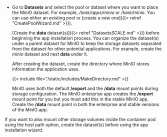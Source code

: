 &NewLine;

* Go to **Datasets** and select the pool or dataset where you want to place the MinIO dataset. For example, */tank/apps/minio* or */tank/minio*.
  You can use either an existing pool or [create a new one]({{< relref "CreatePoolWizard.md" >}}).

  [Create the **data** dataset(s)]({{< relref "DatasetsSCALE.md" >}}) before beginning the app installation process.
  You can organize the dataset(s) under a parent dataset for MinIO to keep the storage datasets separated from the dataset for other potential applications.
  For example, create the *minio* dataset and nest **data** under it.
  
  After creating the dataset, create the directory where MinIO stores information the application uses.

  {{< include file="/static/includes/MakeDirectory.md" >}}

  MinIO uses both the default **/export** and the **/data** mount points during storage configuration.
  The MinIO enterprise app creates the **/export** mount point for you but you must add this in the stable MinIO app.
  Create the **/data** mount point in both the enterprise and stable versions of the MinIO app.

If you want to also mount other storage volumes inside the container pod using the host path option, create the dataset(s) before using the app installation wizard.